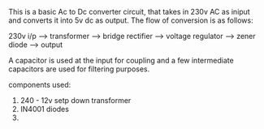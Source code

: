 <p align ="left">
This is a basic Ac to Dc converter circuit, that takes in 230v AC as iniput and converts it into 5v dc as output. The flow of conversion is as follows:

230v i/p --> transformer --> bridge rectifier --> voltage regulator --> zener diode --> output

A capacitor is used at the input for coupling and a few intermediate capacitors are used for filtering purposes.


components used:

1. 240 - 12v setp down transformer
2. IN4001 diodes
3. 
</p>

